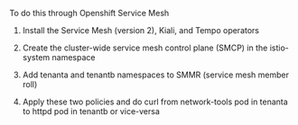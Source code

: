 To do this through Openshift Service Mesh

1.  Install the Service Mesh (version 2), Kiali, and Tempo operators

2.  Create the cluster-wide service mesh control plane (SMCP) in the istio-system namespace

3.  Add tenanta and tenantb namespaces to SMMR (service mesh member roll)

4.  Apply these two policies and do curl from network-tools pod in tenanta to httpd pod in tenantb or vice-versa
